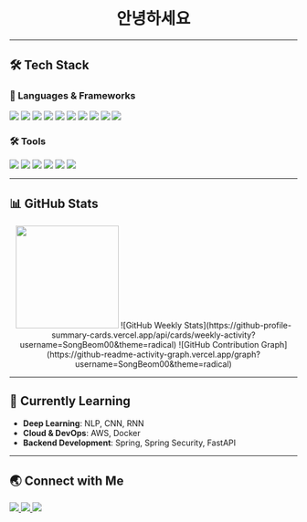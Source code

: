 <h1 align="center">안녕하세요</h1>

---

## 🛠️ Tech Stack
### 📌 Languages & Frameworks  
<p>
  <img src="https://img.shields.io/badge/Java-007396?style=flat&logo=java&logoColor=white" />
  <img src="https://img.shields.io/badge/Spring%20Boot-6DB33F?style=flat&logo=spring-boot&logoColor=white" />
  <img src="https://img.shields.io/badge/MySQL-4479A1?style=flat&logo=mysql&logoColor=white" />
  <img src="https://img.shields.io/badge/Oracle-F80000?style=flat&logo=oracle&logoColor=white" />
  <img src="https://img.shields.io/badge/Python-3776AB?style=flat&logo=python&logoColor=white" />
  <img src="https://img.shields.io/badge/Jupyter-F37626?style=flat&logo=jupyter&logoColor=white" />
  <img src="https://img.shields.io/badge/TensorFlow-FF6F00?style=flat&logo=tensorflow&logoColor=white" />
  <img src="https://img.shields.io/badge/PyTorch-EE4C2C?style=flat&logo=pytorch&logoColor=white" />
  <img src="https://img.shields.io/badge/Docker-2496ED?style=flat&logo=docker&logoColor=white" />
  <img src="https://img.shields.io/badge/AWS-232F3E?style=flat&logo=amazon-aws&logoColor=white" />
</p>

### 🛠 Tools
<p>
  <img src="https://img.shields.io/badge/Git-F05032?style=flat&logo=git&logoColor=white" />
  <img src="https://img.shields.io/badge/GitHub-181717?style=flat&logo=github&logoColor=white" />
  <img src="https://img.shields.io/badge/Postman-FF6C37?style=flat&logo=postman&logoColor=white" />
  <img src="https://img.shields.io/badge/VScode-007ACC?style=flat&logo=visual-studio-code&logoColor=white" />
  <img src="https://img.shields.io/badge/IntelliJ%20IDEA-000000?style=flat&logo=intellij-idea&logoColor=white" />
  <img src="https://img.shields.io/badge/Colab-F9AB00?style=flat&logo=googlecolab&logoColor=white" />
</p>

---

## 📊 GitHub Stats
<p align="center">
  <img src="https://github-readme-stats.vercel.app/api?username=SongBeom00&show_icons=true&theme=radical" height="180px" />
  ![GitHub Weekly Stats](https://github-profile-summary-cards.vercel.app/api/cards/weekly-activity?username=SongBeom00&theme=radical)
  ![GitHub Contribution Graph](https://github-readme-activity-graph.vercel.app/graph?username=SongBeom00&theme=radical)
</p>

---

## 🎯 Currently Learning
- **Deep Learning**: NLP, CNN, RNN  
- **Cloud & DevOps**: AWS, Docker 
- **Backend Development**: Spring, Spring Security, FastAPI 

---

## 🌏 Connect with Me
<p>
  <a href="https://velog.io/@songbeom00">
    <img src="https://img.shields.io/badge/Velog-20C997?style=flat&logo=velog&logoColor=white" />
  </a>
  <a href="https://github.com/SongBeom00">
    <img src="https://img.shields.io/badge/GitHub-181717?style=flat&logo=github&logoColor=white" />
  </a>
  <a href="mailto:kjb00102323@gmail.com">
    <img src="https://img.shields.io/badge/Email-D14836?style=flat&logo=gmail&logoColor=white" />
  </a>
</p>
